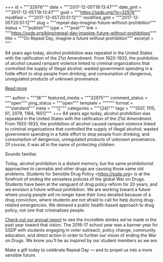 +++
id = """32976"""
date = """2017-12-05T19:13:47"""
date_gmt = """2017-12-05T19:13:47"""
guid = """https://ssdp.org/?p=32976"""
modified = """2017-12-05T20:51:12"""
modified_gmt = """2017-12-05T20:51:12"""
slug = """repeal-day-imagine-future-without-prohibition"""
status = """publish"""
type = """post"""
link = """https://ssdp.org/blog/repeal-day-imagine-future-without-prohibition/"""
title = """On Repeal Day, imagine a future without prohibition"""
excerpt = """<p>84 years ago today, alcohol prohibition was repealed in the United States with the ratification of the 21st Amendment. From 1920-1933, the prohibition of alcohol caused rampant violence linked to criminal organizations that controlled the supply of illegal alcohol; wasted government spending in a futile effort to stop people from drinking; and consumption of dangerous, unregulated products of unknown provenance.</p>
<div class="h10"></div>
<p><a class="more-link2 flat" href="https://ssdp.org/blog/repeal-day-imagine-future-without-prohibition/">Read more</a></p>
"""
author = """18"""
featured_media = """32975"""
comment_status = """open"""
ping_status = """open"""
template = """"""
format = """standard"""
meta = """[]"""
categories = """[24]"""
tags = """[507, 1115, 61, 2079, 1184, 1651]"""
+++
84 years ago today, alcohol prohibition was repealed in the United States with the ratification of the 21st Amendment. From 1920-1933, the prohibition of alcohol caused rampant violence linked to criminal organizations that controlled the supply of illegal alcohol; wasted government spending in a futile effort to stop people from drinking; and consumption of dangerous, unregulated products of unknown provenance. Of course, it was all in the name of protecting children.

Sounds familiar.

Today, alcohol prohibition is a distant memory, but the same prohibitionist approaches to cannabis and other drugs are causing those same old problems. Students for Sensible Drug Policy &lt;https://ssdp.org&gt; is at the forefront of ending the senseless policies of the global War on Drugs. Students have been at the vanguard of drug policy reform for 20 years, and we envision a future without prohibition. We are working toward a future where young people will no longer have their lives derailed because of a drug conviction, where students are not afraid to call for help during drug-related emergencies. We demand a public health-based approach to drug policy, not one that criminalizes people.

<a href="https://drive.google.com/file/d/0B7fh6jX33lH5SW9CQU0tRkwtQWs/view">Check out our annual report</a> to see the incredible strides we&#8217;ve made in the past year toward that vision. The 2016-17 school year was a banner year for SSDP with students engaging in voter outreach, policy change, community education, and direct action in order to further our vision of ending the War on Drugs. We know you&#8217;ll be as inspired by our student members as we are.

Make a gift today to celebrate Repeal Day &#8212; and to propel us into a more sensible future.
